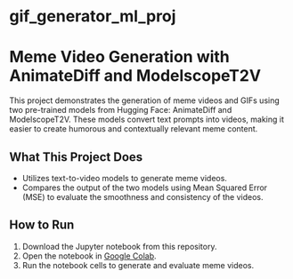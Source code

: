 # gif_generator_ml_proj
# Meme Video Generation with AnimateDiff and ModelscopeT2V

This project demonstrates the generation of meme videos and GIFs using two pre-trained models from Hugging Face: AnimateDiff and ModelscopeT2V. These models convert text prompts into videos, making it easier to create humorous and contextually relevant meme content.

## What This Project Does

- Utilizes text-to-video models to generate meme videos.
- Compares the output of the two models using Mean Squared Error (MSE) to evaluate the smoothness and consistency of the videos.

## How to Run

1. Download the Jupyter notebook from this repository.
2. Open the notebook in [Google Colab](https://colab.research.google.com/).
3. Run the notebook cells to generate and evaluate meme videos.


